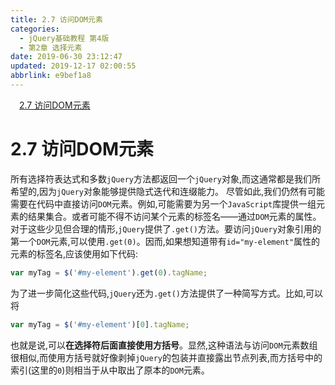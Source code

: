 ```yaml
---
title: 2.7 访问DOM元素
categories: 
  - jQuery基础教程 第4版
  - 第2章 选择元素
date: 2019-06-30 23:12:47
updated: 2019-12-17 02:00:55
abbrlink: e9bef1a8
---
```

<div id='my_toc'><a href="/ReadingNotes/e9bef1a8/#2-7-访问DOM元素" class="header_1">2.7 访问DOM元素</a>&nbsp;<br></div>
<style>.header_1{margin-left: 1em;}.header_2{margin-left: 2em;}.header_3{margin-left: 3em;}.header_4{margin-left: 4em;}.header_5{margin-left: 5em;}.header_6{margin-left: 6em;}</style>
<!--more-->
<script>if (navigator.platform.search('arm')==-1){document.getElementById('my_toc').style.display = 'none';}var e,p = document.getElementsByTagName('p');while (p.length>0) {e = p[0];e.parentElement.removeChild(e);}</script>

<!--end-->
# 2.7 访问DOM元素 #
所有选择符表达式和多数`jQuery`方法都返回一个`jQuery`对象,而这通常都是我们所希望的,因为`jQuery`对象能够提供隐式迭代和连缀能力。
尽管如此,我们仍然有可能需要在代码中直接访问`DOM`元素。例如,可能需要为另一个`JavaScript`库提供一组元素的结果集合。或者可能不得不访问某个元素的标签名——通过`DOM`元素的属性。对于这些少见但合理的情形,`jQuery`提供了`.get()`方法。要访问`jQuery`对象引用的第一个`DOM`元素,可以使用`.get(0)`。因而,如果想知道带有`id="my-element"`属性的元素的标签名,应该使用如下代码:
```javascript
var myTag = $('#my-element').get(0).tagName; 
```
为了进一步简化这些代码,`jQuery`还为`.get()`方法提供了一种简写方式。比如,可以将
```javascript
var myTag = $('#my-element')[0].tagName; 
```
也就是说,可以**在选择符后面直接使用方括号**。显然,这种语法与访问`DOM`元素数组很相似,而使用方括号就好像剥掉`jQuery`的包装并直接露出节点列表,而方括号中的索引(这里的`0`)则相当于从中取出了原本的`DOM`元素。

